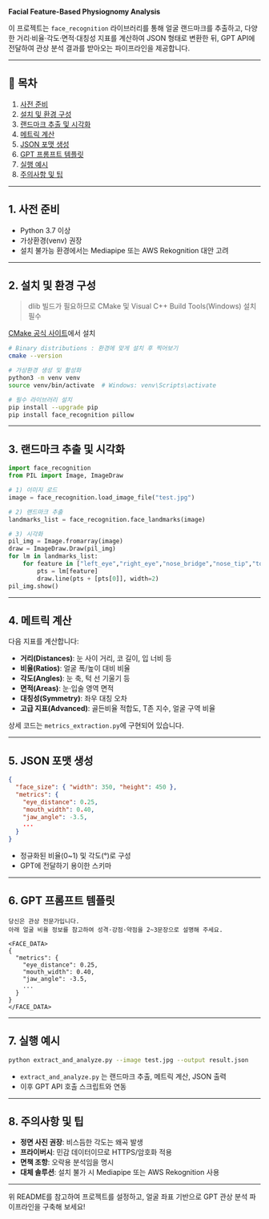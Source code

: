 **Facial Feature-Based Physiognomy Analysis**

이 프로젝트는 `face_recognition` 라이브러리를 통해 얼굴 랜드마크를 추출하고, 다양한 거리·비율·각도·면적·대칭성 지표를 계산하여 JSON 형태로 변환한 뒤, GPT API에 전달하여 관상 분석 결과를 받아오는 파이프라인을 제공합니다.

---

## 🚀 목차

1. [사전 준비](#사전-준비)
2. [설치 및 환경 구성](#설치-및-환경-구성)
3. [랜드마크 추출 및 시각화](#랜드마크-추출-및-시각화)
4. [메트릭 계산](#메트릭-계산)
5. [JSON 포맷 생성](#json-포맷-생성)
6. [GPT 프롬프트 템플릿](#gpt-프롬프트-템플릿)
7. [실행 예시](#실행-예시)
8. [주의사항 및 팁](#주의사항-및-팁)

---

## 1. 사전 준비

* Python 3.7 이상
* 가상환경(venv) 권장
* 설치 불가능 환경에서는 Mediapipe 또는 AWS Rekognition 대안 고려

---

## 2. 설치 및 환경 구성

> dlib 빌드가 필요하므로 CMake 및 Visual C++ Build Tools(Windows) 설치 필수

[CMake 공식 사이트](https://cmake.org/download/)에서 설치

```bash
# Binary distributions : 환경에 맞게 설치 후 찍어보기
cmake --version
```

```bash
# 가상환경 생성 및 활성화
python3 -m venv venv
source venv/bin/activate  # Windows: venv\Scripts\activate

# 필수 라이브러리 설치
pip install --upgrade pip
pip install face_recognition pillow
```



---

## 3. 랜드마크 추출 및 시각화

```python
import face_recognition
from PIL import Image, ImageDraw

# 1) 이미지 로드
image = face_recognition.load_image_file("test.jpg")

# 2) 랜드마크 추출
landmarks_list = face_recognition.face_landmarks(image)

# 3) 시각화
pil_img = Image.fromarray(image)
draw = ImageDraw.Draw(pil_img)
for lm in landmarks_list:
    for feature in ["left_eye","right_eye","nose_bridge","nose_tip","top_lip","bottom_lip","chin"]:
        pts = lm[feature]
        draw.line(pts + [pts[0]], width=2)
pil_img.show()
```

---

## 4. 메트릭 계산

다음 지표를 계산합니다:

* **거리(Distances)**: 눈 사이 거리, 코 길이, 입 너비 등
* **비율(Ratios)**: 얼굴 폭/높이 대비 비율
* **각도(Angles)**: 눈 축, 턱 선 기울기 등
* **면적(Areas)**: 눈·입술 영역 면적
* **대칭성(Symmetry)**: 좌우 대칭 오차
* **고급 지표(Advanced)**: 골든비율 적합도, T존 지수, 얼굴 구역 비율

상세 코드는 `metrics_extraction.py`에 구현되어 있습니다.

---

## 5. JSON 포맷 생성

```json
{
  "face_size": { "width": 350, "height": 450 },
  "metrics": {
    "eye_distance": 0.25,
    "mouth_width": 0.40,
    "jaw_angle": -3.5,
    ...
  }
}
```

* 정규화된 비율(0\~1) 및 각도(°)로 구성
* GPT에 전달하기 용이한 스키마

---

## 6. GPT 프롬프트 템플릿

```
당신은 관상 전문가입니다.
아래 얼굴 비율 정보를 참고하여 성격·강점·약점을 2~3문장으로 설명해 주세요.

<FACE_DATA>
{
  "metrics": {
    "eye_distance": 0.25,
    "mouth_width": 0.40,
    "jaw_angle": -3.5,
    ...
  }
}
</FACE_DATA>
```

---

## 7. 실행 예시

```bash
python extract_and_analyze.py --image test.jpg --output result.json
```

* `extract_and_analyze.py` 는 랜드마크 추출, 메트릭 계산, JSON 출력
* 이후 GPT API 호출 스크립트와 연동

---

## 8. 주의사항 및 팁

* **정면 사진 권장**: 비스듬한 각도는 왜곡 발생
* **프라이버시**: 민감 데이터이므로 HTTPS/암호화 적용
* **면책 조항**: 오락용 분석임을 명시
* **대체 솔루션**: 설치 불가 시 Mediapipe 또는 AWS Rekognition 사용

---

위 README를 참고하여 프로젝트를 설정하고, 얼굴 좌표 기반으로 GPT 관상 분석 파이프라인을 구축해 보세요!
